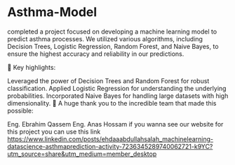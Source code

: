 # Asthma-Model
completed a project focused on developing a machine learning model to predict asthma processes. We utilized various algorithms, including Decision Trees, Logistic Regression, Random Forest, and Naive Bayes, to ensure the highest accuracy and reliability in our predictions.

🎯 Key highlights:

Leveraged the power of Decision Trees and Random Forest for robust classification.
Applied Logistic Regression for understanding the underlying probabilities.
Incorporated Naive Bayes for handling large datasets with high dimensionality.
🙌 A huge thank you to the incredible team that made this possible:

Eng. Ebrahim Qassem 
Eng. Anas Hossam 
if you wanna see our website for this project you can use this link
https://www.linkedin.com/posts/ehdaaabdullahsalah_machinelearning-datascience-asthmaprediction-activity-7236345289740062721-k9YC?utm_source=share&utm_medium=member_desktop
